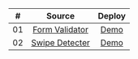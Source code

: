 |  #  |            Source             | Deploy |
| :-: | :----------------------------: | :-------: |
| 01  |       [Form Validator](https://github.com/ancaiman/mini-projects/tree/main/form-validator)       | [Demo](https://ancaiman.github.io/mini-projects/form-validator/)  |
| 02  |       [Swipe Detecter](https://github.com/ancaiman/mini-projects/tree/main/swipe-detecter)       | [Demo](https://ancaiman.github.io/mini-projects/swipe-detecter/)  |